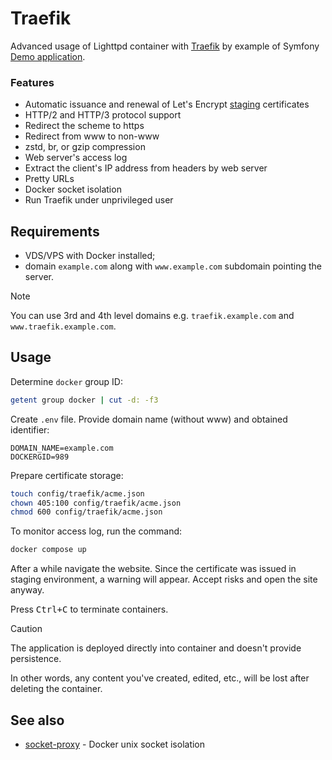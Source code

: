 # Traefik

Advanced usage of Lighttpd container with
[Traefik](https://hub.docker.com/_/traefik)
by example of Symfony [Demo application](https://github.com/symfony/demo).

### Features

* Automatic issuance and renewal of Let's Encrypt [staging](https://letsencrypt.org/docs/staging-environment/) certificates
* HTTP/2 and HTTP/3 protocol support
* Redirect the scheme to https
* Redirect from www to non-www
* zstd, br, or gzip compression
* Web server's access log
* Extract the client's IP address from headers by web server
* Pretty URLs
* Docker socket isolation
* Run Traefik under unprivileged user

## Requirements

* VDS/VPS with Docker installed;
* domain `example.com` along with `www.example.com` subdomain pointing the server.

> [!note]
> You can use 3rd and 4th level domains e.g. `traefik.example.com` and `www.traefik.example.com`.

## Usage

Determine `docker` group ID:

```bash
getent group docker | cut -d: -f3
```

Create `.env` file. Provide domain name (without www) and obtained identifier:

```
DOMAIN_NAME=example.com
DOCKERGID=989
```

Prepare certificate storage:

```bash
touch config/traefik/acme.json
chown 405:100 config/traefik/acme.json
chmod 600 config/traefik/acme.json
```

To monitor access log, run the command:

```bash
docker compose up
```

After a while navigate the website. Since the certificate was issued in staging
environment, a warning will appear. Accept risks and open the site anyway.

Press <kbd>Ctrl+C</kbd> to terminate containers.

> [!caution]
> The application is deployed directly into container and doesn't provide persistence.

In other words, any content you've created, edited, etc., will be lost after
deleting the container.

## See also

* [socket-proxy](https://github.com/wollomatic/socket-proxy) - Docker unix socket isolation
